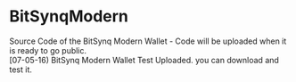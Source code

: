 # BitSynqModern
Source Code of the BitSynq Modern Wallet - Code will be uploaded when it is ready to go public.<br>
[07-05-16) BitSynq Modern Wallet Test Uploaded. you can download and test it.
